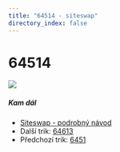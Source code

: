 ```yaml
---
title: "64514 - siteswap"
directory_index: false
---
```


# 64514

![](/animace/siteswap/64514.gif)

##### Kam dál

- [Siteswap - podrobný návod](/siteswap.html "Podrobné vysvětlení siteswapů..")
- Další trik: [64613](64613.html "Siteswap 64613")
- Předchozí trik: [6451](6451.html "Siteswap 6451")

